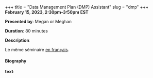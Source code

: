 +++
title = "Data Management Plan (DMP) Assistant"
slug = "dmp"
+++
**February 15, 2023, 2:30pm-3:50pm EST**

**Presented by**: Megan or Meghan

**Duration**: 80 minutes

**Description**:

Le même séminaire [en français](/dmpfr).

#### Biography

**text**:

<!-- {{< vimeo 690948795 >}} -->
<!-- <br> -->

<!-- - [Watch this session on Vimeo](https://vimeo.com/690948795) -->
